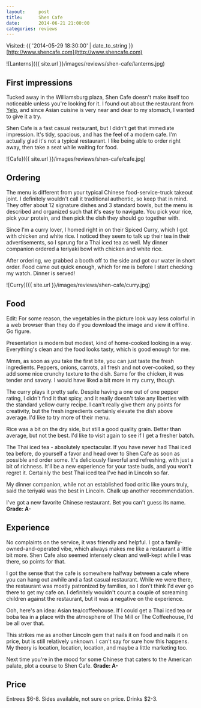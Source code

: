 ```yaml
---
layout:     post
title:      Shen Cafe
date:       2014-06-21 21:00:00
categories: reviews
---
```


Visited: {{ '2014-05-29 18:30:00' | date_to_string }}  
[http://www.shencafe.com](http://www.shencafe.com)

![Lanterns]({{ site.url }}/images/reviews/shen-cafe/lanterns.jpg)

First impressions
-----------------

Tucked away in the Williamsburg plaza, Shen Cafe doesn't make itself too noticeable unless you're looking for it. I found out about the restaurant from [Yelp](http://www.yelp.com/biz/shen-cafe-lincoln), and since Asian cuisine is very near and dear to my stomach, I wanted to give it a try.

Shen Cafe is a fast casual restaurant, but I didn't get that immediate impression. It's tidy, spacious, and has the feel of a modern cafe. I'm actually glad it's not a typical restaurant. I like being able to order right away, then take a seat while waiting for food.

![Cafe]({{ site.url }}/images/reviews/shen-cafe/cafe.jpg)

Ordering
--------
The menu is different from your typical Chinese food-service-truck takeout joint. I definitely wouldn't call it traditional authentic, so keep that in mind. They offer about 12 signature dishes and 3 standard bowls, but the menu is described and organized such that it's easy to navigate. You pick your rice, pick your protein, and then pick the dish they should go together with.

Since I'm a curry lover, I homed right in on their Spiced Curry, which I got with chicken and white rice. I noticed they seem to talk up their tea in their advertisements, so I sprung for a Thai iced tea as well. My dinner companion ordered a teriyaki bowl with chicken and white rice.

After ordering, we grabbed a booth off to the side and got our water in short order. Food came out quick enough, which for me is before I start checking my watch. Dinner is served!

![Curry]({{ site.url }}/images/reviews/shen-cafe/curry.jpg)

Food
----

Edit: For some reason, the vegetables in the picture look way less colorful in a web browser than they do if you download the image and view it offline. Go figure.

Presentation is modern but modest, kind of home-cooked looking in a way. Everything's clean and the food looks tasty, which is good enough for me.

Mmm, as soon as you take the first bite, you can just taste the fresh ingredients. Peppers, onions, carrots, all fresh and not over-cooked, so they add some nice crunchy texture to the dish. Same for the chicken, it was tender and savory. I would have liked a bit more in my curry, though.

The curry plays it pretty safe. Despite having a one out of one pepper rating, I didn't find it that spicy, and it really doesn't take any liberties with the standard yellow curry recipe. I can't really give them any points for creativity, but the fresh ingredients certainly elevate the dish above average. I'd like to try more of their menu.

Rice was a bit on the dry side, but still a good quality grain. Better than average, but not the best. I'd like to visit again to see if I get a fresher batch.

The Thai iced tea - absolutely spectacular. If you have never had Thai iced tea before, do yourself a favor and head over to Shen Cafe as soon as possible and order some. It's deliciously flavorful and refreshing, with just a bit of richness. It'll be a new experience for your taste buds, and you won't regret it. Certainly the best Thai iced tea I've had in Lincoln so far.

My dinner companion, while not an established food critic like yours truly, said the teriyaki was the best in Lincoln. Chalk up another recommendation.

I've got a new favorite Chinese restaurant. Bet you can't guess its name. **Grade: A-**

Experience
----------

No complaints on the service, it was friendly and helpful. I got a family-owned-and-operated vibe, which always makes me like a restaurant a little bit more. Shen Cafe also seemed intensely clean and well-kept while I was there, so points for that.

I got the sense that the cafe is somewhere halfway between a cafe where you can hang out awhile and a fast casual restaurant. While we were there, the restaurant was mostly patronized by families, so I don't think I'd ever go there to get my cafe on. I definitely wouldn't count a couple of screaming children against the restaurant, but it was a negative on the experience.

Ooh, here's an idea: Asian tea/coffeehouse. If I could get a Thai iced tea or boba tea in a place with the atmosphere of The Mill or The Coffeehouse, I'd be all over that.

This strikes me as another Lincoln gem that nails it on food and nails it on price, but is still relatively unknown. I can't say for sure how this happens. My theory is location, location, location, and maybe a little marketing too.

Next time you're in the mood for some Chinese that caters to the American palate, plot a course to Shen Cafe. **Grade: A-**

Price
-----
Entrees $6-8. Sides available, not sure on price. Drinks $2-3.